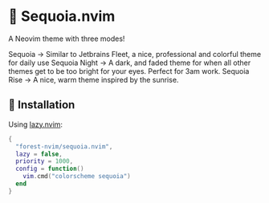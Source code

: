 # 🌲 Sequoia.nvim

A Neovim theme with three modes!

Sequoia -> Similar to Jetbrains Fleet, a nice, professional and colorful theme for daily use
Sequoia Night -> A dark, and faded theme for when all other themes get to be too bright for your eyes. Perfect for 3am work.
Sequoia Rise -> A nice, warm theme inspired by the sunrise.

## 🔧 Installation

Using [lazy.nvim](https://github.com/folke/lazy.nvim):

```lua
{
  "forest-nvim/sequoia.nvim",
  lazy = false,
  priority = 1000,
  config = function()
    vim.cmd("colorscheme sequoia")
  end
}


